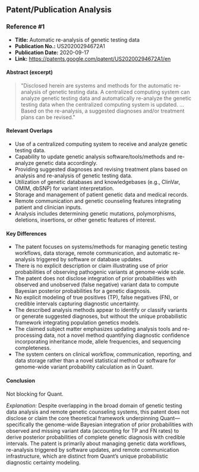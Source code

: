 ## Patent/Publication Analysis

### Reference #1

- **Title:** Automatic re-analysis of genetic testing data  
- **Publication No.:** US20200294672A1  
- **Publication Date:** 2020-09-17  
- **Link:** https://patents.google.com/patent/US20200294672A1/en  

#### Abstract (excerpt)

> "Disclosed herein are systems and methods for the automatic re-analysis of genetic testing data. A centralized computing system can analyze genetic testing data and automatically re-analyze the genetic testing data when the centralized computing system is updated. ... Based on the re-analysis, a suggested diagnoses and/or treatment plans can be revised."

#### Relevant Overlaps

- Use of a centralized computing system to receive and analyze genetic testing data.
- Capability to update genetic analysis software/tools/methods and re-analyze genetic data accordingly.
- Providing suggested diagnoses and revising treatment plans based on analysis and re-analysis of genetic testing data.
- Utilization of genetic databases and knowledgebases (e.g., ClinVar, OMIM, dbSNP) for variant interpretation.
- Storage and management of patient genetic data and medical records.
- Remote communication and genetic counseling features integrating patient and clinician inputs.
- Analysis includes determining genetic mutations, polymorphisms, deletions, insertions, or other genetic features of interest.

#### Key Differences

- The patent focuses on systems/methods for managing genetic testing workflows, data storage, remote communication, and automatic re-analysis triggered by software or database updates.
- There is no explicit description or claim illustrating use of prior probabilities of observing pathogenic variants at genome-wide scale.
- The patent does not disclose integration of prior probabilities with observed and unobserved (false negative) variant data to compute Bayesian posterior probabilities for a genetic diagnosis.
- No explicit modeling of true positives (TP), false negatives (FN), or credible intervals capturing diagnostic uncertainty.
- The described analysis methods appear to identify or classify variants or generate suggested diagnoses, but without the unique probabilistic framework integrating population genetics models.
- The claimed subject matter emphasizes updating analysis tools and re-processing data, not a novel method quantifying diagnostic confidence incorporating inheritance mode, allele frequencies, and sequencing completeness.
- The system centers on clinical workflow, communication, reporting, and data storage rather than a novel statistical method or software for genome-wide variant probability calculation as in Quant.

#### Conclusion

Not blocking for Quant.

*Explanation:* Despite overlapping in the broad domain of genetic testing data analysis and remote genetic counseling systems, this patent does not disclose or claim the core theoretical framework underpinning Quant—specifically the genome-wide Bayesian integration of prior probabilities with observed and missing variant data (accounting for TP and FN rates) to derive posterior probabilities of complete genetic diagnosis with credible intervals. The patent is primarily about managing genetic data workflows, re-analysis triggered by software updates, and remote communication infrastructure, which are distinct from Quant’s unique probabilistic diagnostic certainty modeling.

